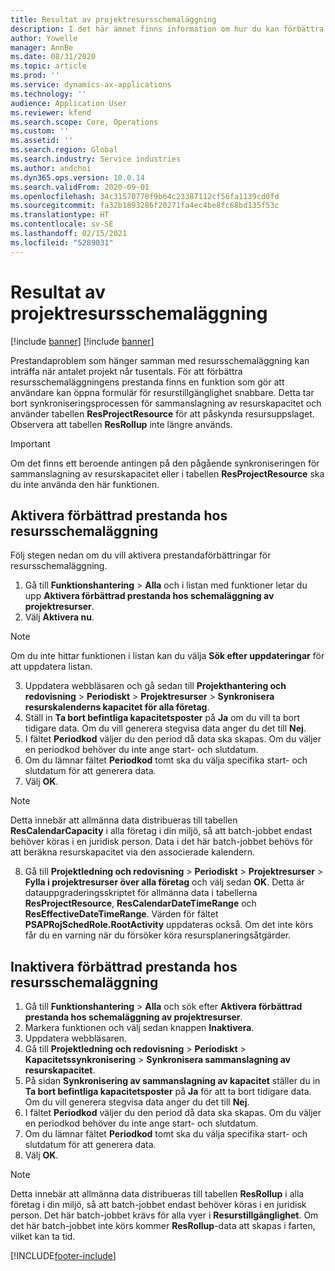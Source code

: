 ```yaml
---
title: Resultat av projektresursschemaläggning
description: I det här ämnet finns information om hur du kan förbättra prestanda för resursschemaläggning för ett stort antal projekt.
author: Yowelle
manager: AnnBe
ms.date: 08/31/2020
ms.topic: article
ms.prod: ''
ms.service: dynamics-ax-applications
ms.technology: ''
audience: Application User
ms.reviewer: kfend
ms.search.scope: Core, Operations
ms.custom: ''
ms.assetid: ''
ms.search.region: Global
ms.search.industry: Service industries
ms.author: andchoi
ms.dyn365.ops.version: 10.0.14
ms.search.validFrom: 2020-09-01
ms.openlocfilehash: 34c31570778f9b64c23387112cf56fa1139cd0fd
ms.sourcegitcommit: fa32b1893286f20271fa4ec4be8fc68bd135f53c
ms.translationtype: HT
ms.contentlocale: sv-SE
ms.lasthandoff: 02/15/2021
ms.locfileid: "5289031"
---
```

# <a name="project-resource-scheduling-performance"></a>Resultat av projektresursschemaläggning

[!include [banner](../includes/banner.md)]
[!include [banner](../includes/preview-banner.md)]


Prestandaproblem som hänger samman med resursschemaläggning kan inträffa när antalet projekt når tusentals. För att förbättra resursschemaläggningens prestanda finns en funktion som gör att användare kan öppna formulär för resurstillgänglighet snabbare. Detta tar bort synkroniseringsprocessen för sammanslagning av resurskapacitet och använder tabellen **ResProjectResource** för att påskynda resursuppslaget. Observera att tabellen **ResRollup** inte längre används.

> [!IMPORTANT]
> Om det finns ett beroende antingen på den pågående synkroniseringen för sammanslagning av resurskapacitet eller i tabellen **ResProjectResource** ska du inte använda den här funktionen.

## <a name="enable-resource-scheduling-performance-enhancement"></a>Aktivera förbättrad prestanda hos resursschemaläggning
Följ stegen nedan om du vill aktivera prestandaförbättringar för resursschemaläggning.

1. Gå till **Funktionshantering** > **Alla** och i listan med funktioner letar du upp **Aktivera förbättrad prestanda hos schemaläggning av projektresurser**.
2. Välj **Aktivera nu**.

> [!NOTE]
> Om du inte hittar funktionen i listan kan du välja **Sök efter uppdateringar** för att uppdatera listan.

3. Uppdatera webbläsaren och gå sedan till **Projekthantering och redovisning** > **Periodiskt** > **Projektresurser** > **Synkronisera resurskalenderns kapacitet för alla företag**.
4. Ställ in **Ta bort befintliga kapacitetsposter** på **Ja** om du vill ta bort tidigare data. Om du vill generera stegvisa data anger du det till **Nej**.
5. I fältet **Periodkod** väljer du den period då data ska skapas. Om du väljer en periodkod behöver du inte ange start- och slutdatum.
6. Om du lämnar fältet **Periodkod** tomt ska du välja specifika start- och slutdatum för att generera data.
7. Välj **OK**.

 > [!NOTE]
 > Detta innebär att allmänna data distribueras till tabellen **ResCalendarCapacity** i alla företag i din miljö, så att batch-jobbet endast behöver köras i en juridisk person. Data i det här batch-jobbet behövs för att beräkna resurskapacitet via den associerade kalendern.

8. Gå till **Projektledning och redovisning** > **Periodiskt** > **Projektresurser** > **Fylla i projektresurser över alla företag** och välj sedan **OK**. Detta är datauppgraderingsskriptet för allmänna data i tabellerna **ResProjectResource**, **ResCalendarDateTimeRange** och **ResEffectiveDateTimeRange**. Värden för fältet **PSAPRojSchedRole.RootActivity** uppdateras också. Om det inte körs får du en varning när du försöker köra resursplaneringsåtgärder.
 
## <a name="turn-off-resource-scheduling-performance-enhancement"></a>Inaktivera förbättrad prestanda hos resursschemaläggning

1. Gå till **Funktionshantering** > **Alla** och sök efter **Aktivera förbättrad prestanda hos schemaläggning av projektresurser**.
2. Markera funktionen och välj sedan knappen **Inaktivera**.
3. Uppdatera webbläsaren.
4. Gå till **Projektledning och redovisning** > **Periodiskt** > **Kapacitetssynkronisering** > **Synkronisera sammanslagning av resurskapacitet**.
5. På sidan **Synkronisering av sammanslagning av kapacitet** ställer du in **Ta bort befintliga kapacitetsposter** på **Ja** för att ta bort tidigare data. Om du vill generera stegvisa data anger du det till **Nej**.
6. I fältet **Periodkod** väljer du den period då data ska skapas. Om du väljer en periodkod behöver du inte ange start- och slutdatum.
7. Om du lämnar fältet **Periodkod** tomt ska du välja specifika start- och slutdatum för att generera data.
8. Välj **OK**.

> [!NOTE]
> Detta innebär att allmänna data distribueras till tabellen **ResRollup** i alla företag i din miljö, så att batch-jobbet endast behöver köras i en juridisk person. Det här batch-jobbet krävs för alla vyer i **Resurstillgänglighet**. Om det här batch-jobbet inte körs kommer **ResRollup**-data att skapas i farten, vilket kan ta tid.


[!INCLUDE[footer-include](../includes/footer-banner.md)]